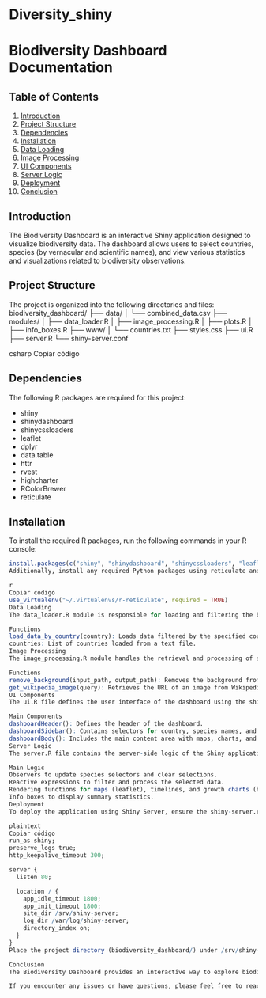 # Diversity_shiny

# Biodiversity Dashboard Documentation

## Table of Contents
1. [Introduction](#introduction)
2. [Project Structure](#project-structure)
3. [Dependencies](#dependencies)
4. [Installation](#installation)
5. [Data Loading](#data-loading)
6. [Image Processing](#image-processing)
7. [UI Components](#ui-components)
8. [Server Logic](#server-logic)
9. [Deployment](#deployment)
10. [Conclusion](#conclusion)

## Introduction
The Biodiversity Dashboard is an interactive Shiny application designed to visualize biodiversity data. The dashboard allows users to select countries, species (by vernacular and scientific names), and view various statistics and visualizations related to biodiversity observations.

## Project Structure
The project is organized into the following directories and files:
biodiversity_dashboard/
├── data/
│ └── combined_data.csv
├── modules/
│ ├── data_loader.R
│ ├── image_processing.R
│ ├── plots.R
│ ├── info_boxes.R
├── www/
│ └── countries.txt
├── styles.css
├── ui.R
├── server.R
└── shiny-server.conf

csharp
Copiar código

## Dependencies
The following R packages are required for this project:
- shiny
- shinydashboard
- shinycssloaders
- leaflet
- dplyr
- data.table
- httr
- rvest
- highcharter
- RColorBrewer
- reticulate

## Installation
To install the required R packages, run the following commands in your R console:
```r
install.packages(c("shiny", "shinydashboard", "shinycssloaders", "leaflet", "dplyr", "data.table", "httr", "rvest", "highcharter", "RColorBrewer", "reticulate"))
Additionally, install any required Python packages using reticulate and ensure the virtual environment is properly set up:

r
Copiar código
use_virtualenv("~/.virtualenvs/r-reticulate", required = TRUE)
Data Loading
The data_loader.R module is responsible for loading and filtering the biodiversity data from a CSV file. The module contains functions to read the data, filter it by country, and manage the reactive data table combined_data.

Functions
load_data_by_country(country): Loads data filtered by the specified country using ripgrep.
countries: List of countries loaded from a text file.
Image Processing
The image_processing.R module handles the retrieval and processing of species images. This includes functions to download images from Wikipedia and remove image backgrounds using OpenCV.

Functions
remove_background(input_path, output_path): Removes the background from an image using a circular or oval mask.
get_wikipedia_image(query): Retrieves the URL of an image from Wikipedia based on the species name.
UI Components
The ui.R file defines the user interface of the dashboard using the shinydashboard package. The UI includes selectors for country and species, date range slider, and various output elements such as maps, charts, and info boxes.

Main Components
dashboardHeader(): Defines the header of the dashboard.
dashboardSidebar(): Contains selectors for country, species names, and a date range slider.
dashboardBody(): Includes the main content area with maps, charts, and info boxes.
Server Logic
The server.R file contains the server-side logic of the Shiny application. It includes reactive expressions and observers to handle data updates, generate plots, and update the UI components based on user input.

Main Logic
Observers to update species selectors and clear selections.
Reactive expressions to filter and process the selected data.
Rendering functions for maps (leaflet), timelines, and growth charts (highcharter).
Info boxes to display summary statistics.
Deployment
To deploy the application using Shiny Server, ensure the shiny-server.conf file is properly configured:

plaintext
Copiar código
run_as shiny;
preserve_logs true;
http_keepalive_timeout 300;

server {
  listen 80;

  location / {
    app_idle_timeout 1800;
    app_init_timeout 1800;
    site_dir /srv/shiny-server;
    log_dir /var/log/shiny-server;
    directory_index on;
  }
}
Place the project directory (biodiversity_dashboard/) under /srv/shiny-server/ and ensure the Shiny Server is running.

Conclusion
The Biodiversity Dashboard provides an interactive way to explore biodiversity data. The application leverages various R packages and integrates with Python for image processing, offering a comprehensive tool for visualizing and analyzing species observations.

If you encounter any issues or have questions, please feel free to reach out.

